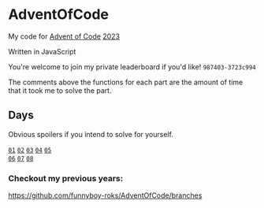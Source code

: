 # AdventOfCode

My code for [Advent of Code](https://adventofcode.com/2023) [2023](https://en.wikipedia.org/wiki/2023 'lol')

Written in JavaScript

You're welcome to join my private leaderboard if you'd like! `987403-3723c994`

The comments above the functions for each part are the amount of time
that it took me to solve the part.

## Days

Obvious spoilers if you intend to solve for yourself.

[`01`](./src/day01.js)
[`02`](./src/day02.js)
[`03`](./src/day03.js)
[`04`](./src/day04.js)
[`05`](./src/day05.js)  
[`06`](./src/day06.js)
[`07`](./src/day07.js)
[`08`](./src/day08.js)
<!-- [`09`](./src/day09.js) -->
<!-- [`10`](./src/day10.js)   -->
<!-- [`11`](./src/day11.js) -->
<!-- [`12`](./src/day12.js) -->
<!-- [`13`](./src/day13.js) -->
<!-- [`14`](./src/day14.js) -->
<!-- [`15`](./src/day15.js)   -->
<!-- [`16`](./src/day16.js) -->
<!-- [`17`](./src/day17.js) -->
<!-- [`18`](./src/day18.js) -->
<!-- [`19`](./src/day19.js) -->
<!-- [`20`](./src/day20.js)   -->
<!-- [`21`](./src/day21.js) -->
<!-- [`22`](./src/day22.js) -->
<!-- [`23`](./src/day23.js) -->
<!-- [`24`](./src/day24.js) -->
<!-- [`25`](./src/day25.js) -->

### Checkout my previous years:  
https://github.com/funnyboy-roks/AdventOfCode/branches
